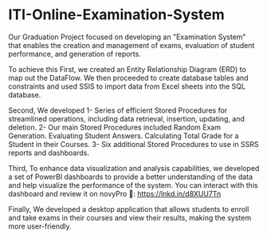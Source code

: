 # ITI-Online-Examination-System
Our Graduation Project focused on developing an "Examination System" that enables the creation and management of exams, evaluation of student performance, and generation of reports.

To achieve this
First, we created an Entity Relationship Diagram (ERD) to map out the DataFlow. We then proceeded to create database tables and constraints and used SSIS to import
data from Excel sheets into the SQL database.

Second, We developed
1- Series of efficient Stored Procedures for streamlined operations, including data retrieval, insertion, updating, and deletion.
2- Our main Stored Procedures included
  Random Exam Generation.
  Evaluating Student Answers.
  Calculating Total Grade for a Student in their Courses.
3- Six additional Stored Procedures to use in SSRS reports and dashboards.

Third, To enhance data visualization and analysis capabilities, we developed a set of PowerBI dashboards to provide a better understanding of the data and 
help visualize the performance of the system.
You can interact with this dashboard and review it on novyPro 🚀: 
https://lnkd.in/d8XUU7Tn

Finally, We developed a desktop application that allows students to enroll and take exams in their courses and view their results, 
making the system more user-friendly.
